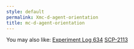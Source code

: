 ```yaml
---
style: default
permalink: Xmc-d-agent-orientation
title: mc-d-agent-orientation
---
```

You may also like:
[Experiment Log 634](http://scp-wiki.net/experiment-log-634)
[SCP-2113](http://scp-wiki.net/scp-2113)